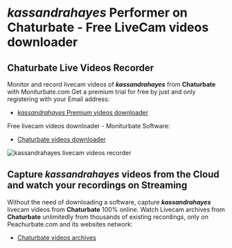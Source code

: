 # _kassandrahayes_ Performer on Chaturbate - Free LiveCam videos downloader

## Chaturbate Live Videos Recorder

Monitor and record livecam videos of **_kassandrahayes_** from **Chaturbate** with Moniturbate.com
Get a premium trial for free by just and only registering with your Email address:
* [_kassandrahayes_ Premium videos downloader](https://moniturbate.com/request-demo-licence-key.html)

Free livecam videos downloader - Moniturbate Software:
* [Chaturbate videos downloader](https://moniturbate.com/moniturbate-download-software.html)

![_kassandrahayes_ livecam videos recorder](https://peachurnet.com/templates/moniturbate-software.png)


## Capture _kassandrahayes_ videos from the Cloud and watch your recordings on Streaming

Without the need of downloading a software, capture **_kassandrahayes_** livecam videos from **Chaturbate** 100% online.
Watch Livecam archives from **Chaturbate** unlimitedly from thousands of existing recordings, only on Peachurbate.com and its websites network:
* [Chaturbate videos archives](https://peachurnet.com/)